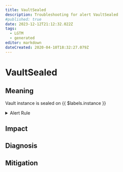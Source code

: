 ```yaml
---
title: VaultSealed
description: Troubleshooting for alert VaultSealed
#published: true
date: 2023-12-12T21:12:32.022Z
tags: 
  - LGTM
  - generated
editor: markdown
dateCreated: 2020-04-10T18:32:27.079Z
---
```


# VaultSealed

## Meaning
[//]: # "Short paragraph that explains what the alert means"
Vault instance is sealed on {{ $labels.instance }}

<details>
  <summary>Alert Rule</summary>

{{% rule "hashicorp-vault/hashicorp-vault-internal.yml" "VaultSealed" %}}

{{% comment %}}

```yaml
alert: VaultSealed
expr: vault_core_unsealed == 0
for: 0m
labels:
    severity: critical
annotations:
    summary: Vault sealed (instance {{ $labels.instance }})
    description: |-
        Vault instance is sealed on {{ $labels.instance }}
          VALUE = {{ $value }}
          LABELS = {{ $labels }}
    runbook: https://github.com/srerun/prometheus-alerts/blob/main/content/runbooks/hashicorp-vault-internal/VaultSealed.md

```

{{% /comment %}}

</details>


## Impact
[//]: # "What could / will happen if the alert is not addressed"



## Diagnosis
[//]: # "Steps to take to identify the cause of the problem"



## Mitigation
[//]: # "The steps necessary to resolve the alert"

